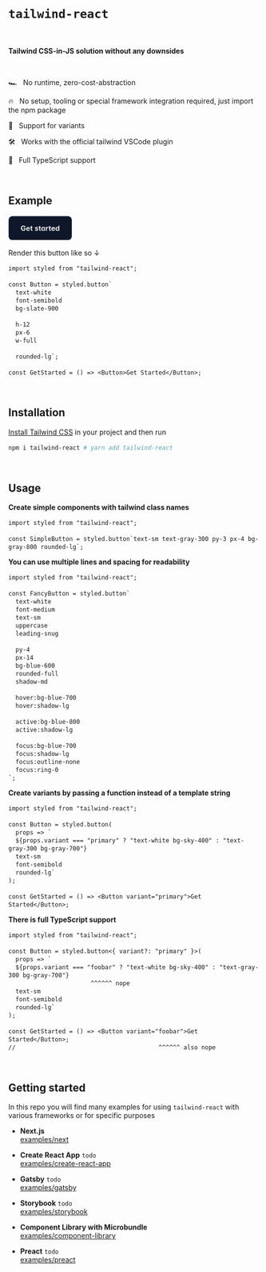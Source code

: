 # `tailwind-react`

<br />

**Tailwind CSS-in-JS solution without any downsides**

<br />

🏎 &nbsp; No runtime, zero-cost-abstraction

🔥 &nbsp; No setup, tooling or special framework integration required, just import the npm package

🎨 &nbsp; Support for variants

🛠 &nbsp; Works with the official tailwind VSCode plugin

💪 &nbsp; Full TypeScript support

<br />

## Example

<img src="https://github.com/LukasBombach/tailwind-react/raw/master/docs/get_started_button.png" height="48" />

Render this button like so ↓

```tsx
import styled from "tailwind-react";

const Button = styled.button`
  text-white
  font-semibold
  bg-slate-900

  h-12
  px-6
  w-full

  rounded-lg`;

const GetStarted = () => <Button>Get Started</Button>;
```

<br />

## Installation

[Install Tailwind CSS](https://tailwindcss.com/docs/installation) in your project and then run

```bash
npm i tailwind-react # yarn add tailwind-react
```

<br />

## Usage

**Create simple components with tailwind class names**

```tsx
import styled from "tailwind-react";

const SimpleButton = styled.button`text-sm text-gray-300 py-3 px-4 bg-gray-800 rounded-lg`;
```

**You can use multiple lines and spacing for readability**

```tsx
import styled from "tailwind-react";

const FancyButton = styled.button`
  text-white
  font-medium
  text-sm
  uppercase
  leading-snug

  py-4
  px-14
  bg-blue-600
  rounded-full
  shadow-md
  
  hover:bg-blue-700
  hover:shadow-lg

  active:bg-blue-800 
  active:shadow-lg

  focus:bg-blue-700
  focus:shadow-lg
  focus:outline-none
  focus:ring-0
`;
```

**Create variants by passing a function instead of a template string**

```tsx
import styled from "tailwind-react";

const Button = styled.button(
  props => `
  ${props.variant === "primary" ? "text-white bg-sky-400" : "text-gray-300 bg-gray-700"}
  text-sm
  font-semibold
  rounded-lg`
);

const GetStarted = () => <Button variant="primary">Get Started</Button>;
```

**There is full TypeScript support**

```tsx
import styled from "tailwind-react";

const Button = styled.button<{ variant?: "primary" }>(
  props => `
  ${props.variant === "foobar" ? "text-white bg-sky-400" : "text-gray-300 bg-gray-700"}
                       ^^^^^^ nope
  text-sm
  font-semibold
  rounded-lg`
);

const GetStarted = () => <Button variant="foobar">Get Started</Button>;
//                                        ^^^^^^ also nope
```

<br />

## Getting started

In this repo you will find many examples for using `tailwind-react` with various frameworks or for specific purposes

- **Next.js**<br />
  [examples/next](examples/next)

- **Create React App** `todo`<br />
  [examples/create-react-app](examples/create-react-app)

- **Gatsby** `todo`<br />
  [examples/gatsby](examples/gatsby)

- **Storybook** `todo`<br />
  [examples/storybook](examples/storybook)

- **Component Library with Microbundle**<br />
  [examples/component-library](examples/component-library)

- **Preact** `todo`<br />
  [examples/preact](examples/preact)
